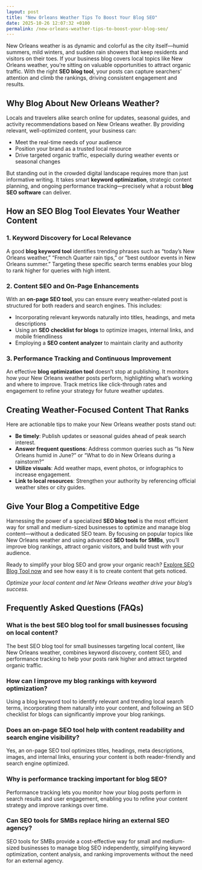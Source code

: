 ```yaml
---
layout: post
title: "New Orleans Weather Tips To Boost Your Blog SEO"
date: 2025-10-26 12:07:32 +0100
permalink: /new-orleans-weather-tips-to-boost-your-blog-seo/
---
```

New Orleans weather is as dynamic and colorful as the city itself—humid summers, mild winters, and sudden rain showers that keep residents and visitors on their toes. If your business blog covers local topics like New Orleans weather, you’re sitting on valuable opportunities to attract organic traffic. With the right **SEO blog tool**, your posts can capture searchers’ attention and climb the rankings, driving consistent engagement and results.

## Why Blog About New Orleans Weather?

Locals and travelers alike search online for updates, seasonal guides, and activity recommendations based on New Orleans weather. By providing relevant, well-optimized content, your business can:

- Meet the real-time needs of your audience  
- Position your brand as a trusted local resource  
- Drive targeted organic traffic, especially during weather events or seasonal changes  

But standing out in the crowded digital landscape requires more than just informative writing. It takes smart **keyword optimization**, strategic content planning, and ongoing performance tracking—precisely what a robust **blog SEO software** can deliver.

## How an SEO Blog Tool Elevates Your Weather Content

### 1. Keyword Discovery for Local Relevance

A good **blog keyword tool** identifies trending phrases such as “today’s New Orleans weather,” “French Quarter rain tips,” or “best outdoor events in New Orleans summer.” Targeting these specific search terms enables your blog to rank higher for queries with high intent.

### 2. Content SEO and On-Page Enhancements

With an **on-page SEO tool**, you can ensure every weather-related post is structured for both readers and search engines. This includes:

- Incorporating relevant keywords naturally into titles, headings, and meta descriptions  
- Using an **SEO checklist for blogs** to optimize images, internal links, and mobile friendliness  
- Employing a **SEO content analyzer** to maintain clarity and authority  

### 3. Performance Tracking and Continuous Improvement

An effective **blog optimization tool** doesn’t stop at publishing. It monitors how your New Orleans weather posts perform, highlighting what’s working and where to improve. Track metrics like click-through rates and engagement to refine your strategy for future weather updates.

## Creating Weather-Focused Content That Ranks

Here are actionable tips to make your New Orleans weather posts stand out:

- **Be timely**: Publish updates or seasonal guides ahead of peak search interest.  
- **Answer frequent questions**: Address common queries such as “Is New Orleans humid in June?” or “What to do in New Orleans during a rainstorm?”  
- **Utilize visuals**: Add weather maps, event photos, or infographics to increase engagement.  
- **Link to local resources**: Strengthen your authority by referencing official weather sites or city guides.  

## Give Your Blog a Competitive Edge

Harnessing the power of a specialized **SEO blog tool** is the most efficient way for small and medium-sized businesses to optimize and manage blog content—without a dedicated SEO team. By focusing on popular topics like New Orleans weather and using advanced **SEO tools for SMBs**, you’ll improve blog rankings, attract organic visitors, and build trust with your audience.

Ready to simplify your blog SEO and grow your organic reach? [Explore SEO Blog Tool now](https://seoblogtool.com/) and see how easy it is to create content that gets noticed.

*Optimize your local content and let New Orleans weather drive your blog’s success.*

## Frequently Asked Questions (FAQs)

### What is the best SEO blog tool for small businesses focusing on local content?

The best SEO blog tool for small businesses targeting local content, like New Orleans weather, combines keyword discovery, content SEO, and performance tracking to help your posts rank higher and attract targeted organic traffic.

### How can I improve my blog rankings with keyword optimization?

Using a blog keyword tool to identify relevant and trending local search terms, incorporating them naturally into your content, and following an SEO checklist for blogs can significantly improve your blog rankings.

### Does an on-page SEO tool help with content readability and search engine visibility?

Yes, an on-page SEO tool optimizes titles, headings, meta descriptions, images, and internal links, ensuring your content is both reader-friendly and search engine optimized.

### Why is performance tracking important for blog SEO?

Performance tracking lets you monitor how your blog posts perform in search results and user engagement, enabling you to refine your content strategy and improve rankings over time.

### Can SEO tools for SMBs replace hiring an external SEO agency?

SEO tools for SMBs provide a cost-effective way for small and medium-sized businesses to manage blog SEO independently, simplifying keyword optimization, content analysis, and ranking improvements without the need for an external agency.

<script type="application/ld+json">
{
  "@context": "https://schema.org",
  "@type": "BlogPosting",
  "headline": "New Orleans Weather Tips To Boost Your Blog SEO",
  "description": "Learn how to leverage SEO blog tools to optimize your New Orleans weather content, improve blog rankings, and drive targeted organic traffic for your small to medium-sized business.",
  "author": {
    "@type": "Person",
    "name": "SEO Blog Tool"
  },
  "publisher": {
    "@type": "Person",
    "name": "SEO Blog Tool"
  },
  "mainEntityOfPage": {
    "@type": "WebPage",
    "@id": "https://seoblogtool.com/"
  },
  "datePublished": "2024-06-01",
  "dateModified": "2024-06-01",
  "keywords": "SEO blog tool, blog SEO software, keyword optimization, content SEO, on-page SEO tool, blog writing SEO, blog keyword tool, SEO tools for SMBs, SEO checklist for blogs, SEO content analyzer, blog optimization tool, SEO product for businesses, improve blog rankings",
  "url": "https://seoblogtool.com/new-orleans-weather-tips-to-boost-your-blog-seo"
}
</script>

<script type="application/ld+json">
{
  "@context": "https://schema.org",
  "@type": "FAQPage",
  "mainEntity": [
    {
      "@type": "Question",
      "name": "What is the best SEO blog tool for small businesses focusing on local content?",
      "acceptedAnswer": {
        "@type": "Answer",
        "text": "The best SEO blog tool for small businesses targeting local content, like New Orleans weather, combines keyword discovery, content SEO, and performance tracking to help your posts rank higher and attract targeted organic traffic."
      }
    },
    {
      "@type": "Question",
      "name": "How can I improve my blog rankings with keyword optimization?",
      "acceptedAnswer": {
        "@type": "Answer",
        "text": "Using a blog keyword tool to identify relevant and trending local search terms, incorporating them naturally into your content, and following an SEO checklist for blogs can significantly improve your blog rankings."
      }
    },
    {
      "@type": "Question",
      "name": "Does an on-page SEO tool help with content readability and search engine visibility?",
      "acceptedAnswer": {
        "@type": "Answer",
        "text": "Yes, an on-page SEO tool optimizes titles, headings, meta descriptions, images, and internal links, ensuring your content is both reader-friendly and search engine optimized."
      }
    },
    {
      "@type": "Question",
      "name": "Why is performance tracking important for blog SEO?",
      "acceptedAnswer": {
        "@type": "Answer",
        "text": "Performance tracking lets you monitor how your blog posts perform in search results and user engagement, enabling you to refine your content strategy and improve rankings over time."
      }
    },
    {
      "@type": "Question",
      "name": "Can SEO tools for SMBs replace hiring an external SEO agency?",
      "acceptedAnswer": {
        "@type": "Answer",
        "text": "SEO tools for SMBs provide a cost-effective way for small and medium-sized businesses to manage blog SEO independently, simplifying keyword optimization, content analysis, and ranking improvements without the need for an external agency."
      }
    }
  ]
}
</script>